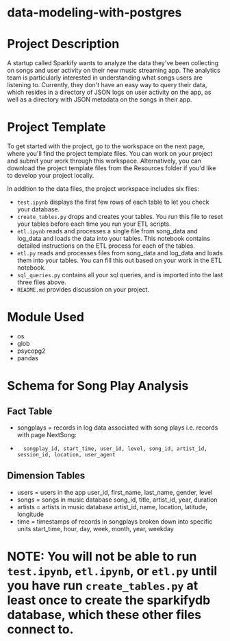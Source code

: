 # data-modeling-with-postgres

# Project Description
A startup called Sparkify wants to analyze the data they've been collecting on songs and user activity on their new music streaming app. The analytics team is particularly interested in understanding what songs users are listening to. Currently, they don't have an easy way to query their data, which resides in a directory of JSON logs on user activity on the app, as well as a directory with JSON metadata on the songs in their app.

# Project Template
To get started with the project, go to the workspace on the next page, where you'll find the project template files. You can work on your project and submit your work through this workspace. Alternatively, you can download the project template files from the Resources folder if you'd like to develop your project locally.

In addition to the data files, the project workspace includes six files:

- `test.ipynb` displays the first few rows of each table to let you check your database.
- `create_tables.py` drops and creates your tables. You run this file to reset your tables before each time you run your ETL scripts.
- `etl.ipynb` reads and processes a single file from song_data and log_data and loads the data into your tables. This notebook contains detailed instructions on the ETL process for each of the tables.
- `etl.py` reads and processes files from song_data and log_data and loads them into your tables. You can fill this out based on your work in the ETL notebook.
- `sql_queries.py` contains all your sql queries, and is imported into the last three files above.
- `README.md` provides discussion on your project.

# Module Used
- os
- glob
- psycopg2
- pandas

# Schema for Song Play Analysis
## Fact Table
- songplays = records in log data associated with song plays i.e. records with page NextSong: 
-       songplay_id, start_time, user_id, level, song_id, artist_id, session_id, location, user_agent
## Dimension Tables
- users = users in the app
        user_id, first_name, last_name, gender, level
- songs = songs in music database
        song_id, title, artist_id, year, duration
- artists = artists in music database
        artist_id, name, location, latitude, longitude
- time = timestamps of records in songplays broken down into specific units
        start_time, hour, day, week, month, year, weekday

# NOTE: You will not be able to run `test.ipynb`, `etl.ipynb`, or `etl.py` until you have run `create_tables.py` at least once to create the sparkifydb database, which these other files connect to.
